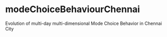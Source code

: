# modeChoiceBehaviourChennai
Evolution of multi-day multi-dimensional Mode Choice Behavior in Chennai City

